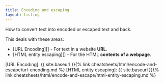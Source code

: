 ```yaml
---
title: Encoding and escaping
layout: listing
---
```


How to convert text into encoded or escaped text and back.

This deals with these areas:

- [URL Encoding][] - For text in a website **URL**.
- [HTML entity escaping][] - For the HTML **contents of a webpage**.

[URL Encoding]: {{ site.baseurl }}{% link cheatsheets/html/encode-and-escape/url-encoding.md %}
[HTML entity escaping]: {{ site.baseurl }}{% link cheatsheets/html/encode-and-escape/html-entity-escaping.md %}
